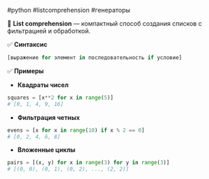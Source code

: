 #python #listcomprehension #генераторы

🔹 **List comprehension** — компактный способ создания списков с фильтрацией и обработкой.

✅ **Синтаксис**
```python
[выражение for элемент in последовательность if условие]
```

✅ **Примеры**
- **Квадраты чисел**
```python
squares = [x**2 for x in range(5)]  
# [0, 1, 4, 9, 16]
```

- **Фильтрация четных**
```python
evens = [x for x in range(10) if x % 2 == 0]  
# [0, 2, 4, 6, 8]
```

- **Вложенные циклы**
```python
pairs = [(x, y) for x in range(3) for y in range(3)]  
# [(0, 0), (0, 1), (0, 2), ..., (2, 2)]
```